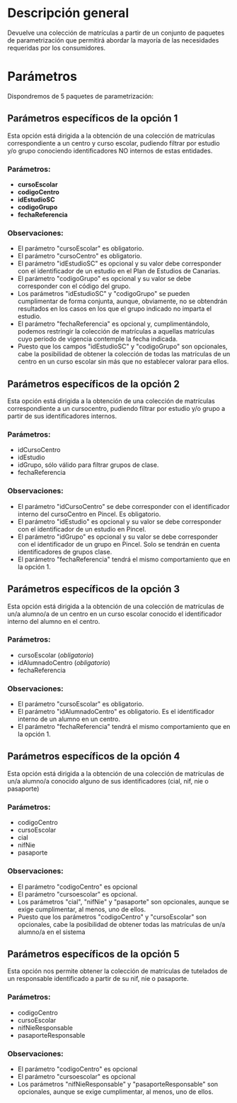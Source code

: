 # Descripción general
Devuelve una colección de matrículas a partir de un conjunto de paquetes de parametrización que permitirá abordar la mayoría de las necesidades requeridas por los consumidores.

# Parámetros
Dispondremos de 5 paquetes de parametrización:

## Parámetros específicos de la opción 1
Esta opción está dirigida a la obtención de una colección de matrículas correspondiente a un centro y curso escolar, pudiendo filtrar por estudio y/o grupo conociendo identificadores NO internos de estas entidades.

### Parámetros:
* **cursoEscolar**
* **codigoCentro**
* **idEstudioSC**
* **codigoGrupo**
* **fechaReferencia**

### Observaciones:
* El parámetro "cursoEscolar" es obligatorio.
* El parámetro "cursoCentro" es obligatorio.
* El parámetro "idEstudioSC" es opcional y su valor debe corresponder con el identificador de un estudio en el Plan de Estudios de Canarias.
* El parámetro "codigoGrupo" es opcional y su valor se debe corresponder con el código del grupo.
* Los parámetros "idEstudioSC" y "codigoGrupo" se pueden cumplimentar de forma conjunta, aunque, obviamente, no se obtendrán resultados en los casos en los que el grupo indicado no imparta el estudio.
* El parámetro "fechaReferencia" es opcional y, cumplimentándolo, podemos restringir la colección de matrículas a aquellas matrículas cuyo periodo de vigencia contemple la fecha indicada. 
* Puesto que los campos "idEstudioSC" y "codigoGrupo" son opcionales, cabe la posibilidad de obtener la colección de todas las matrículas de un centro en un curso escolar sin más que no establecer valorar para ellos.

## Parámetros específicos de la opción 2
Esta opción está dirigida a la obtención de una colección de matrículas correspondiente a un cursocentro, pudiendo filtrar por estudio y/o grupo a partir de sus identificadores internos.

### Parámetros:
* idCursoCentro
* idEstudio
* idGrupo, sólo válido para filtrar grupos de clase.
* fechaReferencia

### Observaciones:
* El parámetro "idCursoCentro" se debe corresponder con el identificador interno del cursoCentro en Pincel. Es obligatorio.
* El parámetro "idEstudio" es opcional y su valor se debe corresponder con el identificador de un estudio en Pincel.
* El parámetro "idGrupo" es opcional y su valor se debe corresponder con el identificador de un grupo en Pincel. Solo se tendrán en cuenta identificadores de grupos clase.
* El parámetro "fechaReferencia" tendrá el mismo comportamiento que en la opción 1.

## Parámetros específicos de la opción 3
Esta opción está dirigida a la obtención de una colección de matrículas de un/a alumno/a de un centro en un curso escolar conocido el identificador interno del alumno en el centro.

### Parámetros:
* cursoEscolar (_obligatorio_)
* idAlumnadoCentro (_obligatorio_)
* fechaReferencia

### Observaciones:
* El parámetro "cursoEscolar" es obligatorio.
* El parámetro "idAlumnadoCentro" es obligatorio. Es el identificador interno de un alumno en un centro. 
* El parámetro "fechaReferencia" tendrá el mismo comportamiento que en la opción 1.


## Parámetros específicos de la opción 4
Esta opción está dirigida a la obtención de una colección de matrículas de un/a alumno/a conocido alguno de sus identificadores (cial, nif, nie o pasaporte)

### Parámetros:
* codigoCentro
* cursoEscolar
* cial
* nifNie 
* pasaporte

### Observaciones:
* El parámetro "codigoCentro" es opcional
* El parámetro "cursoescolar" es opcional. 
* Los parámetros "cial", "nifNie" y "pasaporte" son opcionales, aunque se exige cumplimentar, al menos, uno de ellos.
* Puesto que los parámetros "codigoCentro" y "cursoEscolar" son opcionales, cabe la posibilidad de obtener todas las matrículas de un/a alumno/a en el sistema


## Parámetros específicos de la opción 5
Esta opción nos permite obtener la colección de matrículas de tutelados de un responsable identificado a partir de su nif, nie o pasaporte.

### Parámetros:

* codigoCentro
* cursoEscolar
* nifNieResponsable
* pasaporteResponsable

### Observaciones:

* El parámetro "codigoCentro" es opcional
* El parámetro "cursoescolar" es opcional
* Los parámetros "nifNieResponsable" y "pasaporteResponsable" son opcionales, aunque se exige cumplimentar, al menos, uno de ellos.

